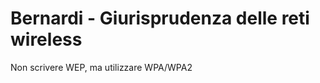 # Bernardi - Giurisprudenza delle reti wireless

Non scrivere WEP, ma utilizzare WPA/WPA2


<!--stackedit_data:
eyJoaXN0b3J5IjpbLTEzNDA3NzQ3MDMsLTEzNDA3NzQ3MDNdfQ
==
-->